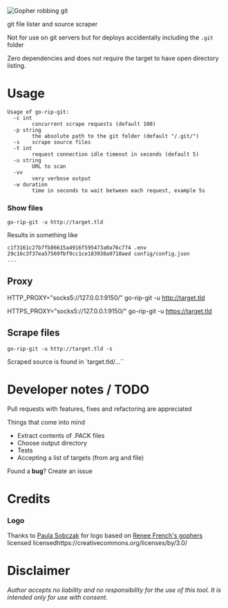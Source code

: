 ![Gopher robbing git](https://raw.githubusercontent.com/RonnieSkansing/gorgit/master/assets/0.5x/gorgit-logo%400.5x.png)

git file lister and source scraper

Not for use on git servers but for deploys accidentally including the `.git` folder

Zero dependencies and does not require the target to have open directory listing.

# Usage

```
Usage of go-rip-git:
  -c int
    	concurrent scrape requests (default 100)
  -p string
    	the absolute path to the git folder (default "/.git/")
  -s	scrape source files
  -t int
    	request connection idle timeout in seconds (default 5)
  -u string
    	URL to scan
  -vv
    	very verbose output
  -w duration
    	time in seconds to wait between each request, example 5s
```

### Show files
`go-rip-git -u http://target.tld`

Results in something like
```
c1f3161c27b7fb86615a4916f595473a0a76c774 .env
29c16c3f37ea57569fbf9cc1ce183938a9710aed config/config.json
...
```

## Proxy
HTTP_PROXY="socks5://127.0.0.1:9150/" go-rip-git -u http://target.tld

HTTPS_PROXY="socks5://127.0.0.1:9150/" go-rip-git -u https://target.tld

## Scrape files
`go-rip-git -u http://target.tld -s`

Scraped source is found in `target.tld/...``

# Developer notes / TODO
Pull requests with features, fixes and refactoring are appreciated

Things that come into mind
- Extract contents of .PACK files
- Choose output directory
- Tests
- Accepting a list of targets (from arg and file)

Found a **bug**? Create an issue

# Credits
### Logo
Thanks to [Paula Sobczak](https://paulajs.dk) for logo based on [Renee French's gophers](http://reneefrench.blogspot.com/)
licensed licensedhttps://creativecommons.org/licenses/by/3.0/

# Disclaimer
*Author accepts no liability and no responsibility for the use of this tool. It is intended only for use with consent.*
